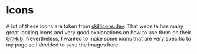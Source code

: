 # Icons
A lot of these icons are taken from [skillicons.dev](https://skillicons.dev/). That website has many great looking icons and very good explanations on how to use them on their [GitHub](https://github.com/tandpfun/skill-icons/tree/main). Nevertheless, I wanted to make some icons that are very specific to my page so I decided to save the images here.